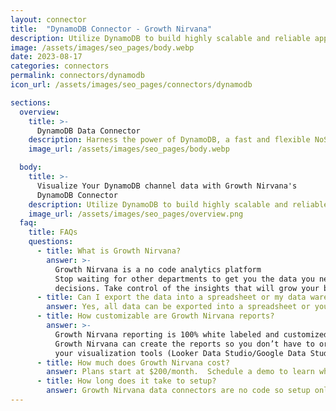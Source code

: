 ```yaml
---
layout: connector
title:  "DynamoDB Connector - Growth Nirvana"
description: Utilize DynamoDB to build highly scalable and reliable applications. With its seamless replication and automatic sharding, DynamoDB ensures high availability and fault tolerance. Store and retrieve any type of data with ease, and enjoy the benefits of a fully managed NoSQL database.
image: /assets/images/seo_pages/body.webp
date: 2023-08-17
categories: connectors
permalink: connectors/dynamodb
icon_url: /assets/images/seo_pages/connectors/dynamodb

sections:
  overview:
    title: >-
      DynamoDB Data Connector
    description: Harness the power of DynamoDB, a fast and flexible NoSQL database service provided by Amazon Web Services. It allows you to store and retrieve any amount of data, serving millions of requests per second with low latency. DynamoDB's scalability, durability, and seamless integration make it an ideal choice for modern applications.
    image_url: /assets/images/seo_pages/body.webp

  body:
    title: >-
      Visualize Your DynamoDB channel data with Growth Nirvana's
      DynamoDB Connector
    description: Utilize DynamoDB to build highly scalable and reliable applications. With its seamless replication and automatic sharding, DynamoDB ensures high availability and fault tolerance. Store and retrieve any type of data with ease, and enjoy the benefits of a fully managed NoSQL database.
    image_url: /assets/images/seo_pages/overview.png
  faq:
    title: FAQs
    questions:
      - title: What is Growth Nirvana?
        answer: >-
          Growth Nirvana is a no code analytics platform 
          Stop waiting for other departments to get you the data you need to make critical business 
          decisions. Take control of the insights that will grow your business.
      - title: Can I export the data into a spreadsheet or my data warehouse?
        answer: Yes, all data can be exported into a spreadsheet or your data warehouse (Google BigQuery, AWS, Snowflake, Azure, etc)
      - title: How customizable are Growth Nirvana reports?
        answer: >-
          Growth Nirvana reporting is 100% white labeled and customized to your specifications.
          Growth Nirvana can create the reports so you don’t have to or you can connect
          your visualization tools (Looker Data Studio/Google Data Studio, Tableau, PowerBI, etc) to Growth Nirvana.
      - title: How much does Growth Nirvana cost?
        answer: Plans start at $200/month.  Schedule a demo to learn what plan is best for you.
      - title: How long does it take to setup?
        answer: Growth Nirvana data connectors are no code so setup only requires a few clicks.
---
```


